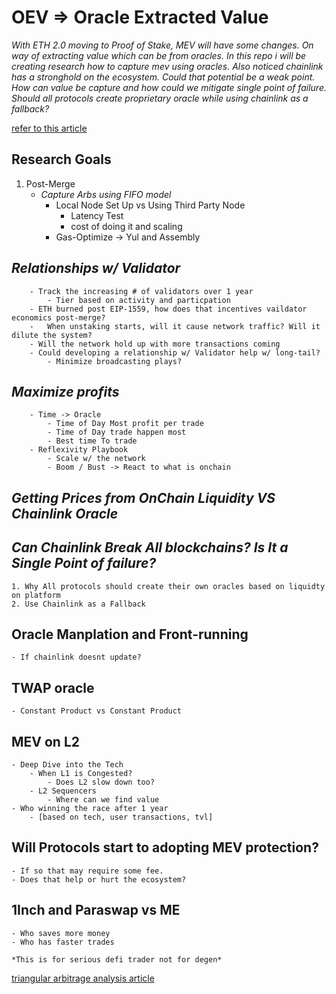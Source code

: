 # OEV => Oracle Extracted Value

_With ETH 2.0 moving to Proof of Stake, MEV will have some changes. On way of extracting value which can be from oracles. In this repo i will be creating research how to capture mev using oracles. Also noticed chainlink has a stronghold on the ecosystem. Could that potential be a weak point. How can value be capture and how could we mitigate single point of failure. Should all protocols create proprietary oracle while using chainlink as a fallback?_

[refer to this article](https://medium.com/@nfett/on-oracle-extractable-value-f6c7a0d64af5)

## Research Goals
1. Post-Merge 
    - *Capture Arbs using FIFO model*
        - Local Node Set Up vs Using Third Party Node
            - Latency Test
            - cost of doing it and scaling
        - Gas-Optimize -> Yul and Assembly

 ##   *Relationships w/ Validator*
        - Track the increasing # of validators over 1 year
            - Tier based on activity and particpation
        - ETH burned post EIP-1559, how does that incentives vaildator economics post-merge?
        -   When unstaking starts, will it cause network traffic? Will it dilute the system?
        - Will the network hold up with more transactions coming
        - Could developing a relationship w/ Validator help w/ long-tail?
            - Minimize broadcasting plays?

## *Maximize profits*
        - Time -> Oracle
            - Time of Day Most profit per trade
            - Time of Day trade happen most
            - Best time To trade
        - Reflexivity Playbook
            - Scale w/ the network
            - Boom / Bust -> React to what is onchain 

  ## *Getting Prices from OnChain Liquidity VS Chainlink Oracle*

  ##  *Can Chainlink Break All blockchains? Is It a Single Point of failure?*
    1. Why All protocols should create their own oracles based on liquidty on platform
    2. Use Chainlink as a Fallback

## Oracle Manplation and Front-running
    - If chainlink doesnt update?

## TWAP oracle
    - Constant Product vs Constant Product

## MEV on L2
    - Deep Dive into the Tech
        - When L1 is Congested?
            - Does L2 slow down too?
        - L2 Sequencers
            - Where can we find value 
    - Who winning the race after 1 year
        - [based on tech, user transactions, tvl]

## Will Protocols start to adopting MEV protection? 
    - If so that may require some fee.
    - Does that help or hurt the ecosystem?

## 1Inch and Paraswap vs ME
    - Who saves more money
    - Who has faster trades

    *This is for serious defi trader not for degen*


[triangular arbitrage analysis article](https://blog.coinbase.com/quantitative-crypto-insight-an-analysis-of-triangular-arbitrage-transactions-in-uniswap-v2-1b572284bfa8)

